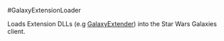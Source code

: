 #GalaxyExtensionLoader

Loads Extension DLLs (e.g [GalaxyExtender](https://github.com/ChairGraveyard/GalaxyExtender)) into the Star Wars Galaxies client.

